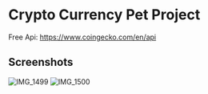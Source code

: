 # Crypto Currency Pet Project

Free Api: https://www.coingecko.com/en/api

## Screenshots
![IMG_1499](https://user-images.githubusercontent.com/50268957/130275592-cd550563-2b3d-4691-b7ed-8617fa701567.PNG)
![IMG_1500](https://user-images.githubusercontent.com/50268957/130275602-30c5626d-01bc-421e-a5d1-2b4123e04353.PNG)
